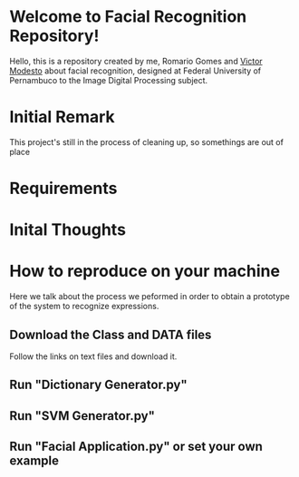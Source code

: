 # Welcome to Facial Recognition Repository!

Hello, this is a repository created by me, Romario Gomes and  [Victor Modesto](https://github.com/modestto) about facial recognition, designed at Federal University of Pernambuco to the Image Digital Processing subject.
 
# Initial Remark
This project's still in the process of cleaning up, so somethings are out of place

# Requirements

# Inital Thoughts




# How to reproduce on your machine

Here we talk about the process we peformed in order to obtain a prototype of the system to recognize expressions.

## Download the Class and DATA files

Follow the links on text files and download it.
## Run "Dictionary Generator.py" 


## Run  "SVM Generator.py" 



## Run  "Facial  Application.py" or set your own example

